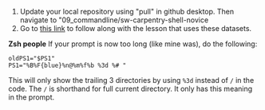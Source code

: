  1. Update your local repository using "pull" in github desktop. Then navigate to "09_commandline/sw-carpentry-shell-novice
 2. Go to [this link](https://swcarpentry.github.io/shell-novice/03-create/index.html#moving-files-and-directories) to follow along with the lesson that uses these datasets.

**Zsh people** If your prompt is now too long (like mine was), do the following:
```
oldPS1="$PS1"
PS1="%B%F{blue}%n@%m%f%b %3d %# "
```

This will only show the trailing 3 directories by using `%3d` instead of `/` in the code. The `/` is shorthand for full current directory. It only has this meaning in the prompt.
